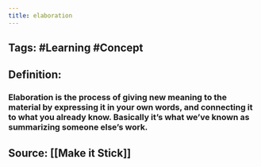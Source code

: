 ```yaml
---
title: elaboration
---
```


## Tags: #Learning #Concept
## Definition:
### Elaboration is the process of giving new meaning to the material by expressing it in your own words, and connecting it to what you already know. Basically it’s what we’ve known as summarizing someone else’s work.
## Source: [[Make it Stick]]